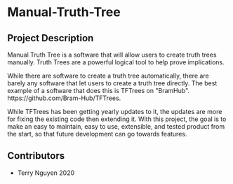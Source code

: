 <h1>Manual-Truth-Tree </h1>

<h2>Project Description</h2>
<p> Manual Truth Tree is a software that will allow users to create truth trees manually. Truth Trees are a powerful logical tool to help prove implications.</p>

<p>While there are software to create a truth tree automatically, there are barely any software that let users to create a truth tree directly. The best example of a software that does this is TFTrees on "BramHub". https://github.com/Bram-Hub/TFTrees.</p>

<p>While TFTrees has been getting yearly updates to it, the updates are more for fixing the existing code then extending it. With this project, the goal is to make an easy to maintain, easy to use, extensible, and tested product from the start, so that future development can go towards features.</p>


<h2>Contributors</h2>

<ul>
<li>Terry Nguyen 2020</li>
</ul>